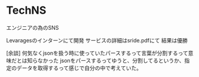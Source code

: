 # TechNS
エンジニアの為のSNS

Levaragesのインターンにて開発
サービスの詳細はsride.pdfにて
結果は優勝

[余談]
何気なくjsonを扱う時に使っていたパースするって言葉が分割するって意味だとは知らなかった
jsonをパースするってゆうと、分割してるというか、指定のデータを取得するって感じで自分の中で考えていた。

